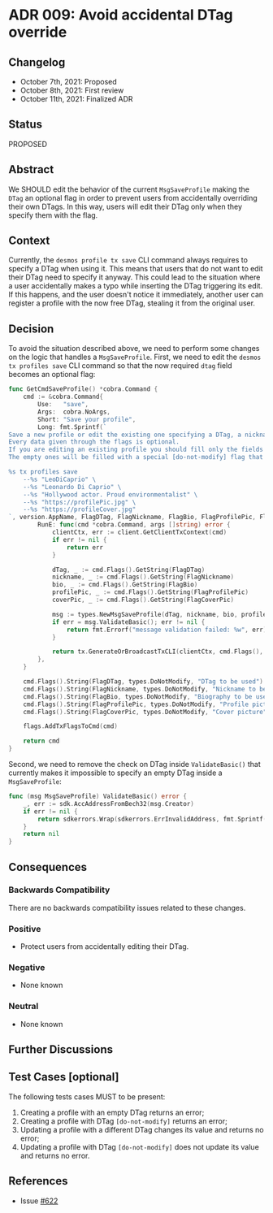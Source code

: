 # ADR 009: Avoid accidental DTag override

## Changelog

- October 7th, 2021: Proposed
- October 8th, 2021: First review
- October 11th, 2021: Finalized ADR

## Status

PROPOSED

## Abstract

We SHOULD edit the behavior of the current `MsgSaveProfile` making the `DTag` an optional flag
in order to prevent users from accidentally overriding their own DTags. In this way, users will edit
their DTag only when they specify them with the flag.

## Context

Currently, the `desmos profile tx save` CLI command always requires to specify a DTag when using it. This means that
users that do not want to edit their DTag need to specify it anyway. This could lead to the situation where a user 
accidentally makes a typo while inserting the DTag triggering its edit. If this happens, and the user doesn't notice it 
immediately, another user can register a profile with the now free DTag, stealing it from the original user.

## Decision

To avoid the situation described above, we need to perform some changes on the logic that handles a `MsgSaveProfile`.
First, we need to edit the `desmos tx profiles save` CLI command so that the now required `dtag` field becomes 
an optional flag:
```go
func GetCmdSaveProfile() *cobra.Command {
	cmd := &cobra.Command{
		Use:   "save",
		Args:  cobra.NoArgs,
		Short: "Save your profile",
		Long: fmt.Sprintf(`
Save a new profile or edit the existing one specifying a DTag, a nickname, biography, profile picture and cover picture.
Every data given through the flags is optional.
If you are editing an existing profile you should fill only the fields that you want to edit.
The empty ones will be filled with a special [do-not-modify] flag that tells the system to not edit them.

%s tx profiles save 
	--%s "LeoDiCaprio" \
	--%s "Leonardo Di Caprio" \
	--%s "Hollywood actor. Proud environmentalist" \
	--%s "https://profilePic.jpg" \
	--%s "https://profileCover.jpg"
`, version.AppName, FlagDTag, FlagNickname, FlagBio, FlagProfilePic, FlagCoverPic),
		RunE: func(cmd *cobra.Command, args []string) error {
			clientCtx, err := client.GetClientTxContext(cmd)
			if err != nil {
				return err
			}

			dTag, _ := cmd.Flags().GetString(FlagDTag)
			nickname, _ := cmd.Flags().GetString(FlagNickname)
			bio, _ := cmd.Flags().GetString(FlagBio)
			profilePic, _ := cmd.Flags().GetString(FlagProfilePic)
			coverPic, _ := cmd.Flags().GetString(FlagCoverPic)

			msg := types.NewMsgSaveProfile(dTag, nickname, bio, profilePic, coverPic, clientCtx.FromAddress.String())
			if err = msg.ValidateBasic(); err != nil {
				return fmt.Errorf("message validation failed: %w", err)
			}

			return tx.GenerateOrBroadcastTxCLI(clientCtx, cmd.Flags(), msg)
		},
	}

	cmd.Flags().String(FlagDTag, types.DoNotModify, "DTag to be used")
	cmd.Flags().String(FlagNickname, types.DoNotModify, "Nickname to be used")
	cmd.Flags().String(FlagBio, types.DoNotModify, "Biography to be used")
	cmd.Flags().String(FlagProfilePic, types.DoNotModify, "Profile picture")
	cmd.Flags().String(FlagCoverPic, types.DoNotModify, "Cover picture")

	flags.AddTxFlagsToCmd(cmd)

	return cmd
}
```
Second, we need to remove the check on DTag inside `ValidateBasic()` that currently makes it impossible to specify an 
empty DTag inside a `MsgSaveProfile`:
```go
func (msg MsgSaveProfile) ValidateBasic() error {
	_, err := sdk.AccAddressFromBech32(msg.Creator)
	if err != nil {
		return sdkerrors.Wrap(sdkerrors.ErrInvalidAddress, fmt.Sprintf("invalid creator: %s", msg.Creator))
	}
	return nil
}
```

## Consequences

### Backwards Compatibility

There are no backwards compatibility issues related to these changes.

### Positive

* Protect users from accidentally editing their DTag.

### Negative

- None known

### Neutral

- None known 

## Further Discussions

## Test Cases [optional]

The following tests cases MUST to be present:
1. Creating a profile with an empty DTag returns an error;   
2. Creating a profile with DTag `[do-not-modify]` returns an error;   
3. Updating a profile with a different DTag changes its value and returns no error;   
4. Updating a profile with DTag `[do-not-modify]` does not update its value and returns no error.

## References

- Issue [#622](https://github.com/desmos-labs/desmos/issues/622)